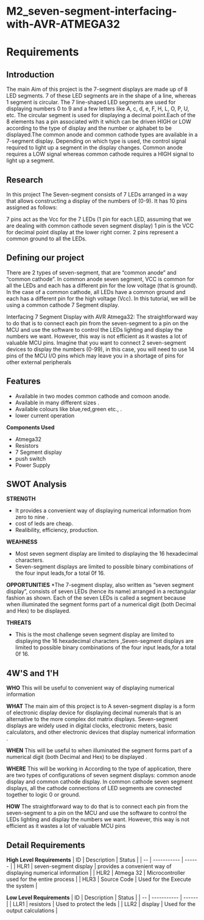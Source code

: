 # M2_seven-segment-interfacing-with-AVR-ATMEGA32

# Requirements
## Introduction
The main Aim of this project is the 7-segment displays are made up of 8 LED segments. 7 of these LED segments are in the shape of a line, whereas 1 segment is circular. The 7 line-shaped LED segments are used for displaying numbers 0 to 9 and a few letters like A, c, d, e, F, H, L, O, P, U, etc. The circular segment is used for displaying a decimal point.Each of the 8 elements has a pin associated with it which can be driven HIGH or LOW according to the type of display and the number or alphabet to be displayed.The common anode and common cathode types are available in a 7-segment display. Depending on which type is used, the control signal required to light up a segment in the display changes. Common anode requires a LOW signal whereas common cathode requires a HIGH signal to light up a segment.
## Research
In this project The Seven-segment consists of 7 LEDs arranged in a way that allows constructing a display of the numbers of (0-9). It has 10 pins assigned as follows:

7 pins act as the Vcc for the 7 LEDs (1 pin for each LED, assuming that we are dealing with common cathode seven segment display)
1 pin is the VCC for decimal point display at the lower right corner.
2 pins represent a common ground to all the LEDs.

## Defining our project
There are 2 types of seven-segment, that are “common anode” and “common cathode”. In common anode seven segment, VCC is common for all the LEDs and each has a different pin for the low voltage (that is ground). In the case of a common cathode, all LEDs have a common ground and each has a different pin for the high voltage (Vcc). In this tutorial, we will be using a common cathode 7 Segment display.

Interfacing 7 Segment Display with AVR Atmega32:
The straightforward way to do that is to connect each pin from the seven-segment to a pin on the MCU and use the software to control the LEDs lighting and display the numbers we want. However, this way is not efficient as it wastes a lot of valuable MCU pins. Imagine that you want to connect 2 seven-segment devices to display the numbers (0-99), in this case, you will need to use 14 pins of the MCU I/O pins which may leave you in a shortage of pins for other external peripherals

## Features
*   Available in two modes common cathode and comoon anode.
*   Available in many different sizes .
*   Available colours like blue,red,green etc.,  .
*   lower current operation

__Components Used__
*   Atmega32
*   Resistors
*   7 Segment display
*   push switch
*   Power Supply

## SWOT Analysis
__STRENGTH__
*   It provides a convenient way of displaying numerical information from zero to nine .
*   cost of leds are cheap.
*   Realibility, efficiency, production. 

__WEAHNESS__
* Most seven segment display are limited to displaying the 16 hexadecimal characters.
* Seven-segment displays are limited to possible binary combinations of the four input leads,for a total 0f 16. 

__OPPORTUNITIES__
*The 7-segment display, also written as “seven segment display”, consists of seven LEDs (hence its name) arranged in a rectangular fashion as shown. Each of the seven LEDs is called a segment because when illuminated the segment forms part of a numerical digit (both Decimal and Hex) to be displayed.

__THREATS__
* This is the most challenge seven segment display are limited to displaying the 16 hexadecimal characters ,Seven-segment displays are limited to possible binary combinations of the four input leads,for a total 0f 16.

## 4W'S and 1'H
__WHO__
This will be useful to convenient way of displaying numerical information

__WHAT__
The main aim  of this project is to A seven-segment display is a form of electronic display device for displaying decimal numerals that is an alternative to the more complex dot matrix displays. Seven-segment displays are widely used in digital clocks, electronic meters, basic calculators, and other electronic devices that display numerical information .

__WHEN__
This will be useful to when illuminated the segment forms part of a numerical digit (both Decimal and Hex) to be displayed .

__WHERE__
This will be working in According to the type of application, there are two types of configurations of seven segment displays: common anode display and common cathode display. In common cathode seven segment displays, all the cathode connections of LED segments are connected together to logic 0 or ground.

__HOW__
The straightforward way to do that is to connect each pin from the seven-segment to a pin on the MCU and use the software to control the LEDs lighting and display the numbers we want. However, this way is not efficient as it wastes a lot of valuable MCU pins

## Detail Requirements 
__High Level Requirements__
| ID | Description | Status |
| -- | ----------- | ------ |
| HLR1 | seven-segment display | provides a convenient way of displaying numerical information |
| HLR2 | Atmega 32 | Microcontroller used for the entire process |
| HLR3 | Source Code | Used for the Execute the system |

__Low Level Requirements__
| ID | Description | Status |
| -- | ----------- | ------ |
| LLR1 | resistors | Used to protect the leds |
| LLR2 | display  | Used for the output calculations |
